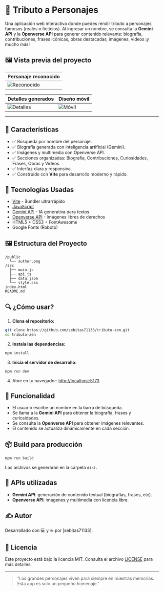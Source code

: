 # 🌟 Tributo a Personajes

Una aplicación web interactiva donde puedes rendir tributo a personajes famosos (reales o ficticios). Al ingresar un nombre, se consulta la **Gemini API** y la **Openverse API** para generar contenido relevante: biografía, contribuciones, frases icónicas, obras destacadas, imágenes, videos ¡y mucho más!

## 🖼️ Vista previa del proyecto

| Personaje reconocido                                                                           |
| ---------------------------------------------------------------------------------------------- |
| ![Reconocido](https://github.com/user-attachments/assets/c0492482-2c3c-4310-ac40-a3d4ecf94095) |

| Detalles generados                                                                           | Diseño móvil                                                                              |
| -------------------------------------------------------------------------------------------- | ----------------------------------------------------------------------------------------- |
| ![Detalles](https://github.com/user-attachments/assets/f4cbef3b-2dba-4d07-a91f-3ca732d87cd7) | ![Móvil](https://github.com/user-attachments/assets/d9a177c1-55cc-4e9b-a621-404894333f74) |

---

## 🚀 Características

- ✅ Búsqueda por nombre del personaje.
- ✅ Biografía generada con inteligencia artificial (Gemini).
- ✅ Imágenes y multimedia con Openverse API.
- ✅ Secciones organizadas: Biografía, Contribuciones, Curiosidades, Frases, Obras y Videos.
- ✅ Interfaz clara y responsiva.
- ✅ Construido con **Vite** para desarrollo moderno y rápido.

## 🧰 Tecnologías Usadas

- [Vite](https://vitejs.dev/) - Bundler ultrarrápido
- [JavaScript](https://developer.mozilla.org/es/docs/Web/JavaScript)
- [Gemini API](https://ai.google.dev/) - IA generativa para textos
- [Openverse API](https://openverse.org/) - Imágenes libres de derechos
- HTML5 + CSS3 + FontAwesome
- Google Fonts (Roboto)

## 🖼️ Estructura del Proyecto

```
/public
  └── author.png
/src
  ├── main.js
  ├── api.js
  ├── data.json
  └── style.css
index.html
README.md
```

## 🔍 ¿Cómo usar?

1. **Clona el repositorio:**

```bash
git clone https://github.com/sebitas71133/tributo-zen.git
cd tributo-zen
```

2. **Instala las dependencias:**

```bash
npm install
```

3. **Inicia el servidor de desarrollo:**

```bash
npm run dev
```

4. Abre en tu navegador: [http://localhost:5173](http://localhost:5173)

## 🧪 Funcionalidad

- El usuario escribe un nombre en la barra de búsqueda.
- Se llama a la **Gemini API** para obtener la biografía, frases y curiosidades.
- Se consulta la **Openverse API** para obtener imágenes relevantes.
- El contenido se actualiza dinámicamente en cada sección.

## 📦 Build para producción

```bash
npm run build
```

Los archivos se generarán en la carpeta `dist`.

## 🤖 APIs utilizadas

- **Gemini API**: generación de contenido textual (biografías, frases, etc).
- **Openverse API**: imágenes y multimedia con licencia libre.

## ✍️ Autor

Desarrollado con 💻 y ☕ por [sebitas71133].

## 📄 Licencia

Este proyecto está bajo la licencia MIT. Consulta el archivo [LICENSE](./LICENSE) para más detalles.

---

> “Los grandes personajes viven para siempre en nuestras memorias. Esta app es solo un pequeño homenaje.”
